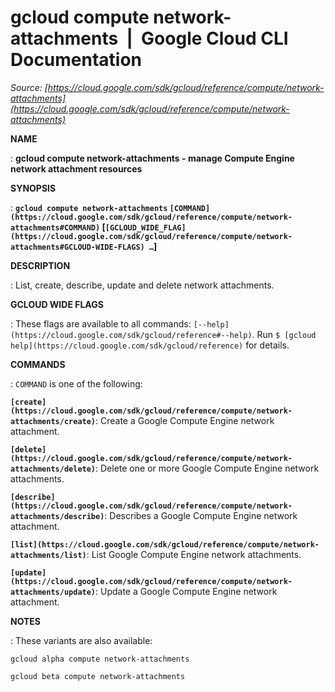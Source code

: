 # gcloud compute network-attachments  |  Google Cloud CLI Documentation

*Source: [https://cloud.google.com/sdk/gcloud/reference/compute/network-attachments](https://cloud.google.com/sdk/gcloud/reference/compute/network-attachments)*

**NAME**

: **gcloud compute network-attachments - manage Compute Engine network attachment resources**

**SYNOPSIS**

: **`gcloud compute network-attachments` `[COMMAND](https://cloud.google.com/sdk/gcloud/reference/compute/network-attachments#COMMAND)` [`[GCLOUD_WIDE_FLAG](https://cloud.google.com/sdk/gcloud/reference/compute/network-attachments#GCLOUD-WIDE-FLAGS) …`]**

**DESCRIPTION**

: List, create, describe, update and delete network attachments.

**GCLOUD WIDE FLAGS**

: These flags are available to all commands: `[--help](https://cloud.google.com/sdk/gcloud/reference#--help)`.
Run `$ [gcloud help](https://cloud.google.com/sdk/gcloud/reference)` for details.

**COMMANDS**

: ``COMMAND`` is one of the following:

**`[create](https://cloud.google.com/sdk/gcloud/reference/compute/network-attachments/create)`**:
Create a Google Compute Engine network attachment.

**`[delete](https://cloud.google.com/sdk/gcloud/reference/compute/network-attachments/delete)`**:
Delete one or more Google Compute Engine network attachments.

**`[describe](https://cloud.google.com/sdk/gcloud/reference/compute/network-attachments/describe)`**:
Describes a Google Compute Engine network attachment.

**`[list](https://cloud.google.com/sdk/gcloud/reference/compute/network-attachments/list)`**:
List Google Compute Engine network attachments.

**`[update](https://cloud.google.com/sdk/gcloud/reference/compute/network-attachments/update)`**:
Update a Google Compute Engine network attachment.

**NOTES**

: These variants are also available:

```
gcloud alpha compute network-attachments
```

```
gcloud beta compute network-attachments
```